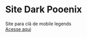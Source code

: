 # Site Dark Pooenix
 Site para clã de mobile legends
 <br><a href="[index.php](https://site-doq2pn2ye-kaiozynn.vercel.app/)https://site-doq2pn2ye-kaiozynn.vercel.app/">Acesse aqui</a>
